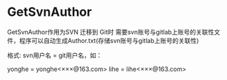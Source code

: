 # GetSvnAuthor
GetSvnAuthor作用为SVN 迁移到 Git时 需要svn账号与gitlab上账号的关联性文件，程序可以自动生成Author.txt(存储svn账号与gitlab上账号的关联性)

格式: svn用户名 = git用户名，如：

yonghe = yonghe<×××@163.com> 
lihe = lihe<×××@163.com> 
